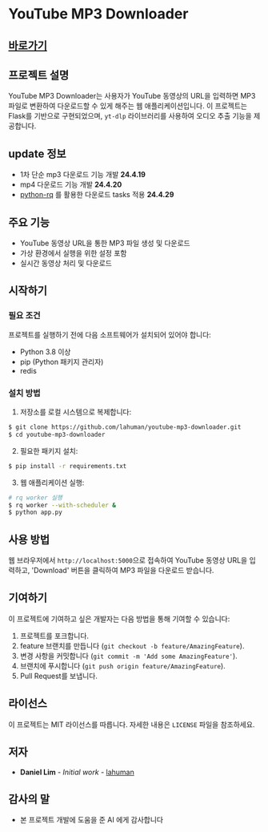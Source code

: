 # YouTube MP3 Downloader

## [바로가기](https://217.142.255.104.nip.io/mp3)

## 프로젝트 설명
YouTube MP3 Downloader는 사용자가 YouTube 동영상의 URL을 입력하면 MP3 파일로 변환하여 다운로드할 수 있게 해주는 웹 애플리케이션입니다. 이 프로젝트는 Flask를 기반으로 구현되었으며, `yt-dlp` 라이브러리를 사용하여 오디오 추출 기능을 제공합니다.

## update 정보
- 1차 단순 mp3 다운로드 기능 개발 **24.4.19**
- mp4 다운로드 기능 개발 **24.4.20**
- [python-rq](https://python-rq.org/) 를 활용한 다운로드 tasks 적용 **24.4.29**

## 주요 기능
- YouTube 동영상 URL을 통한 MP3 파일 생성 및 다운로드
- 가상 환경에서 실행을 위한 설정 포함
- 실시간 동영상 처리 및 다운로드

## 시작하기

### 필요 조건
프로젝트를 실행하기 전에 다음 소프트웨어가 설치되어 있어야 합니다:
- Python 3.8 이상
- pip (Python 패키지 관리자)
- redis 

### 설치 방법

1. 저장소를 로컬 시스템으로 복제합니다:

```bash
$ git clone https://github.com/lahuman/youtube-mp3-downloader.git
$ cd youtube-mp3-downloader
```


2. 필요한 패키지 설치:

```bash
$ pip install -r requirements.txt
```


3. 웹 애플리케이션 실행:

```bash
# rq worker 실행
$ rq worker --with-scheduler &
$ python app.py
```


## 사용 방법
웹 브라우저에서 `http://localhost:5000`으로 접속하여 YouTube 동영상 URL을 입력하고, 'Download' 버튼을 클릭하여 MP3 파일을 다운로드 받습니다.

## 기여하기
이 프로젝트에 기여하고 싶은 개발자는 다음 방법을 통해 기여할 수 있습니다:

1. 프로젝트를 포크합니다.
2. feature 브랜치를 만듭니다 (`git checkout -b feature/AmazingFeature`).
3. 변경 사항을 커밋합니다 (`git commit -m 'Add some AmazingFeature'`).
4. 브랜치에 푸시합니다 (`git push origin feature/AmazingFeature`).
5. Pull Request를 보냅니다.


## 라이선스
이 프로젝트는 MIT 라이선스를 따릅니다. 자세한 내용은 `LICENSE` 파일을 참조하세요.

## 저자
- **Daniel Lim** - *Initial work* - [lahuman](https://github.com/lahuman)

## 감사의 말
- 본 프로젝트 개발에 도움을 준 AI 에게 감사합니다

